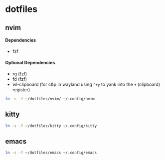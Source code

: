 # dotfiles

## nvim

#### Dependencies

- fzf

#### Optional Dependencies

- rg (fzf)
- fd (fzf)
- wl-clipboard (for c&p in wayland using `"+y` to yank into the `+` (clipboard) register)

```bash
ln -s -f ~/dotfiles/nvim/ ~/.config/nvim
```

## kitty

```bash
ln -s -f ~/dotfiles/kitty ~/.config/kitty
```

## emacs

```bash
ln -s -f ~/dotfiles/emacs ~/.config/emacs
```

